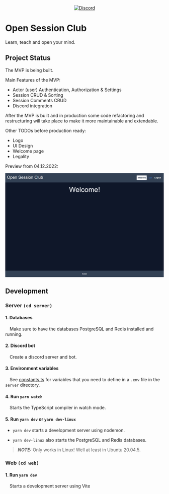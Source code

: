 <div align="center">
  <a href="https://discord.gg/Wx8Bw77rwa" target="_blank" rel="noopener noreferrer">
    <img alt="Discord" src="https://img.shields.io/discord/1045945194752782356?color=5865F2&logo=discord&logoColor=ffffff"  />
  </a>
</div>

# Open Session Club

Learn, teach and open your mind.

## Project Status

The MVP is being built.

Main Features of the MVP:

- Actor (user) Authentication, Authorization & Settings
- Session CRUD & Sorting
- Session Comments CRUD
- Discord integration

After the MVP is built and in production some code refactoring and restructuring will take place to make it more maintainable and extendable.

Other TODOs before production ready:

- Logo
- UI Design
- Welcome page
- Legality

Preview from 04.12.2022:

![Gif of Open Session Club from 04.12.2022](./media/04-12-2022.gif)

## Development

### Server `(cd server)`

#### 1. Databases

&emsp;Make sure to have the databases PostgreSQL and Redis installed and running.

#### 2. Discord bot

&emsp;Create a discord server and bot.

#### 3. Environment variables

&emsp;See [constants.ts](./server/src/constants.ts) for variables that you need to define in a `.env` file in the `server` directory.

#### 4. Run `yarn watch`

&emsp;Starts the TypeScript compiler in watch mode.

#### 5. Run `yarn dev` or `yarn dev-linux`

- `yarn dev` starts a development server using nodemon.

- `yarn dev-linux` also starts the PostgreSQL and Redis databases.

> **_NOTE:_** Only works in Linux! Well at least in Ubuntu 20.04.5.

### Web `(cd web)`

#### 1. Run `yarn dev`

&emsp;Starts a development server using Vite
